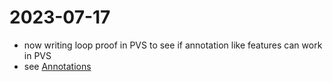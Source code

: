 # 2023-07-17

- now writing loop proof in PVS to see if annotation like features can work in PVS
- see [Annotations](../pages/Annotations.md)
